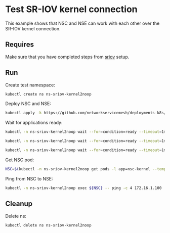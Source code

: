 # Test SR-IOV kernel connection

This example shows that NSC and NSE can work with each other over the SR-IOV kernel connection.

## Requires

Make sure that you have completed steps from [sriov](../../sriov) setup.

## Run

Create test namespace:
```bash
kubectl create ns ns-sriov-kernel2noop
```

Deploy NSC and NSE:
```bash
kubectl apply -k https://github.com/networkservicemesh/deployments-k8s/examples/use-cases/SriovKernel2Noop?ref=e58c1930f3657b2673b7cfa05300ef0ad7071175
```

Wait for applications ready:
```bash
kubectl -n ns-sriov-kernel2noop wait --for=condition=ready --timeout=1m pod -l app=nsc-kernel
```
```bash
kubectl -n ns-sriov-kernel2noop wait --for=condition=ready --timeout=1m pod -l app=nse-kernel
```
```bash
kubectl -n ns-sriov-kernel2noop wait --for=condition=ready --timeout=1m pod -l app=ponger
```

Get NSC pod:
```bash
NSC=$(kubectl -n ns-sriov-kernel2noop get pods -l app=nsc-kernel --template '{{range .items}}{{.metadata.name}}{{"\n"}}{{end}}')
```

Ping from NSC to NSE:
```bash
kubectl -n ns-sriov-kernel2noop exec ${NSC} -- ping -c 4 172.16.1.100
```

## Cleanup

Delete ns:
```bash
kubectl delete ns ns-sriov-kernel2noop
```
